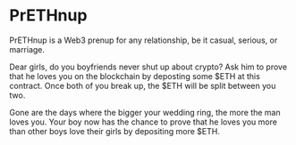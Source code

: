 # PrETHnup
PrETHnup is a Web3 prenup for any relationship, be it casual, serious, or marriage.

Dear girls, do you boyfriends never shut up about crypto? Ask him to prove that he loves you on the blockchain by deposting some $ETH at this contract. Once both of you break up, the $ETH will be split between you two. 

Gone are the days where the bigger your wedding ring, the more the man loves you. Your boy now has the chance to prove that he loves you more than other boys love their girls by depositing more $ETH.
